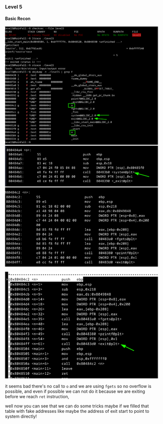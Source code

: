 ### Level 5

#### Basic Recon

![](./pics/1.png)
![](./pics/2.png)
![](./pics/3.png)


![](./pics/4.png)

it seems bad there's no call to `o` and we are using `fgets` so no overflow is possible, and even if possible we can not do it because we are exiting before we reach `ret` instruction,

[](../explained/plt_got.md)

well now you can see that we can do some tricks maybe if we filled that table with fake addresses like maybe the address of exit start to point to system directly!